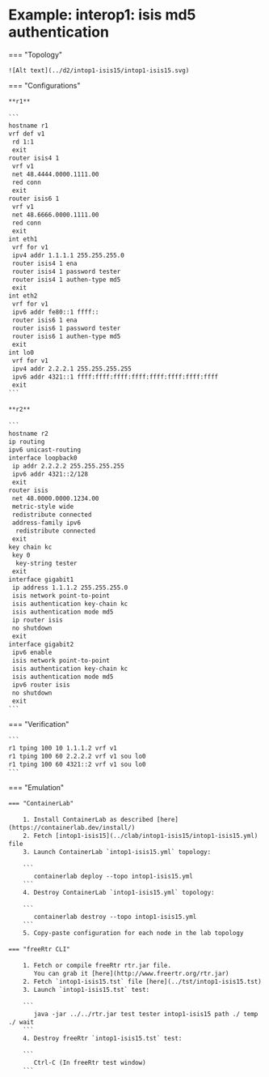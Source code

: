 # Example: interop1: isis md5 authentication

=== "Topology"

    ![Alt text](../d2/intop1-isis15/intop1-isis15.svg)

=== "Configurations"

    **r1**

    ```
    hostname r1
    vrf def v1
     rd 1:1
     exit
    router isis4 1
     vrf v1
     net 48.4444.0000.1111.00
     red conn
     exit
    router isis6 1
     vrf v1
     net 48.6666.0000.1111.00
     red conn
     exit
    int eth1
     vrf for v1
     ipv4 addr 1.1.1.1 255.255.255.0
     router isis4 1 ena
     router isis4 1 password tester
     router isis4 1 authen-type md5
     exit
    int eth2
     vrf for v1
     ipv6 addr fe80::1 ffff::
     router isis6 1 ena
     router isis6 1 password tester
     router isis6 1 authen-type md5
     exit
    int lo0
     vrf for v1
     ipv4 addr 2.2.2.1 255.255.255.255
     ipv6 addr 4321::1 ffff:ffff:ffff:ffff:ffff:ffff:ffff:ffff
     exit
    ```

    **r2**

    ```
    hostname r2
    ip routing
    ipv6 unicast-routing
    interface loopback0
     ip addr 2.2.2.2 255.255.255.255
     ipv6 addr 4321::2/128
     exit
    router isis
     net 48.0000.0000.1234.00
     metric-style wide
     redistribute connected
     address-family ipv6
      redistribute connected
     exit
    key chain kc
     key 0
      key-string tester
     exit
    interface gigabit1
     ip address 1.1.1.2 255.255.255.0
     isis network point-to-point
     isis authentication key-chain kc
     isis authentication mode md5
     ip router isis
     no shutdown
     exit
    interface gigabit2
     ipv6 enable
     isis network point-to-point
     isis authentication key-chain kc
     isis authentication mode md5
     ipv6 router isis
     no shutdown
     exit
    ```

=== "Verification"

    ```
    r1 tping 100 10 1.1.1.2 vrf v1
    r1 tping 100 60 2.2.2.2 vrf v1 sou lo0
    r1 tping 100 60 4321::2 vrf v1 sou lo0
    ```

=== "Emulation"

    === "ContainerLab"

        1. Install ContainerLab as described [here](https://containerlab.dev/install/)  
        2. Fetch [intop1-isis15](../clab/intop1-isis15/intop1-isis15.yml) file  
        3. Launch ContainerLab `intop1-isis15.yml` topology:  

        ```
           containerlab deploy --topo intop1-isis15.yml  
        ```
        4. Destroy ContainerLab `intop1-isis15.yml` topology:  

        ```
           containerlab destroy --topo intop1-isis15.yml  
        ```
        5. Copy-paste configuration for each node in the lab topology

    === "freeRtr CLI"

        1. Fetch or compile freeRtr rtr.jar file.  
           You can grab it [here](http://www.freertr.org/rtr.jar)  
        2. Fetch `intop1-isis15.tst` file [here](../tst/intop1-isis15.tst)  
        3. Launch `intop1-isis15.tst` test:  

        ```
           java -jar ../../rtr.jar test tester intop1-isis15 path ./ temp ./ wait
        ```
        4. Destroy freeRtr `intop1-isis15.tst` test:  

        ```
           Ctrl-C (In freeRtr test window)
        ```

